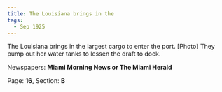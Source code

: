 ```yaml
---  
title: The Louisiana brings in the  
tags:  
  - Sep 1925  
---  
```

  
The Louisiana brings in the largest cargo to enter the port. [Photo] They pump out her water tanks to lessen the draft to dock.  
  
Newspapers: **Miami Morning News or The Miami Herald**  
  
Page: **16**, Section: **B** 
